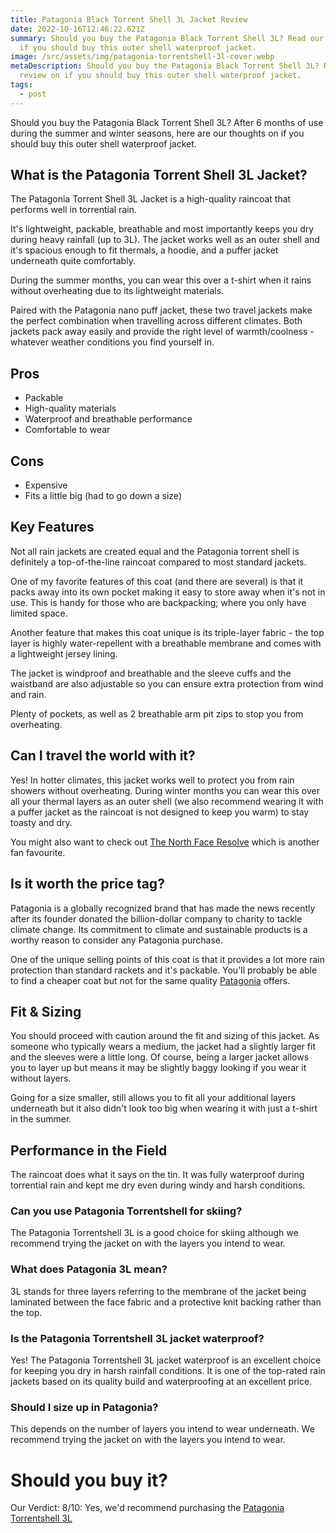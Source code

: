 ```yaml
---
title: Patagonia Black Torrent Shell 3L Jacket Review
date: 2022-10-16T12:46:22.621Z
summary: Should you buy the Patagonia Black Torrent Shell 3L? Read our review on
  if you should buy this outer shell waterproof jacket.
image: /src/assets/img/patagonia-torrentshell-3l-cover.webp
metaDescription: Should you buy the Patagonia Black Torrent Shell 3L? Read our
  review on if you should buy this outer shell waterproof jacket.
tags:
  - post
---
```

Should you buy the Patagonia Black Torrent Shell 3L? After 6 months of use during the summer and winter seasons, here are our thoughts on if you should buy this outer shell waterproof jacket.

## What is the Patagonia Torrent Shell 3L Jacket?

The Patagonia Torrent Shell 3L Jacket is a high-quality raincoat that performs well in torrential rain.

It's lightweight, packable, breathable and most importantly keeps you dry during heavy rainfall (up to 3L). The jacket works well as an outer shell and it's spacious enough to fit thermals, a hoodie, and a puffer jacket underneath quite comfortably.

During the summer months, you can wear this over a t-shirt when it rains without overheating due to its lightweight materials.

Paired with the Patagonia nano puff jacket, these two travel jackets make the perfect combination when travelling across different climates. Both jackets pack away easily and provide the right level of warmth/coolness - whatever weather conditions you find yourself in.


## Pros

- Packable
- High-quality materials
- Waterproof and breathable performance
- Comfortable to wear

## Cons

- Expensive
- Fits a little big (had to go down a size)

## Key Features

Not all rain jackets are created equal and the Patagonia torrent shell is definitely a top-of-the-line raincoat compared to most standard jackets.

One of my favorite features of this coat (and there are several) is that it packs away into its own pocket making it easy to store away when it's not in use. This is handy for those who are backpacking; where you only have limited space.

Another feature that makes this coat unique is its triple-layer fabric - the top layer is highly water-repellent with a breathable membrane and comes with a lightweight jersey lining.

The jacket is windproof and breathable and the sleeve cuffs and the waistband are also adjustable so you can ensure extra protection from wind and rain.

Plenty of pockets, as well as 2 breathable arm pit zips to stop you from overheating.

## Can I travel the world with it?

Yes! In hotter climates, this jacket works well to protect you from rain showers without overheating. During winter months you can wear this over all your thermal layers as an outer shell (we also recommend wearing it with a puffer jacket as the raincoat is not designed to keep you warm) to stay toasty and dry.

You might also want to check out [The North Face Resolve](https://www.thenorthface.co.uk/shop/en-gb/tnf-gb/men-jackets-waterproof/mens-resolve-jacket-ar9t?variationId=JK3) which is another fan favourite.

## Is it worth the price tag?

Patagonia is a globally recognized brand that has made the news recently after its founder donated the billion-dollar company to charity to tackle climate change. Its commitment to climate and sustainable products is a worthy reason to consider any Patagonia purchase.

One of the unique selling points of this coat is that it provides a lot more rain protection than standard rackets and it's packable. You'll probably be able to find a cheaper coat but not for the same quality [Patagonia](https://eu.patagonia.com/gb/en/home/) offers.

## Fit & Sizing

You should proceed with caution around the fit and sizing of this jacket. As someone who typically wears a medium, the jacket had a slightly larger fit and the sleeves were a little long. Of course, being a larger jacket allows you to layer up but means it may be slightly baggy looking if you wear it without layers.

Going for a size smaller, still allows you to fit all your additional layers underneath but it also didn't look too big when wearing it with just a t-shirt in the summer.

## Performance in the Field

The raincoat does what it says on the tin. It was fully waterproof during torrential rain and kept me dry even during windy and harsh conditions.

### Can you use Patagonia Torrentshell for skiing?

The Patagonia Torrentshell 3L is a good choice for skiing although we recommend trying the jacket on with the layers you intend to wear.

### What does Patagonia 3L mean?

3L stands for three layers referring to the membrane of the jacket being laminated between the face fabric and a protective knit backing rather than the top.

### Is the Patagonia Torrentshell 3L jacket waterproof?

Yes! The Patagonia Torrentshell 3L jacket waterproof is an excellent choice for keeping you dry in harsh rainfall conditions. It is one of the top-rated rain jackets based on its quality build and waterproofing at an excellent price.

### Should I size up in Patagonia?

This depends on the number of layers you intend to wear underneath. We recommend trying the jacket on with the layers you intend to wear.

# Should you buy it?

Our Verdict: 8/10: Yes, we'd recommend purchasing the [Patagonia Torrentshell 3L](https://eu.patagonia.com/gb/en/product/mens-torrentshell-3l-rain-jacket/85240.html)


